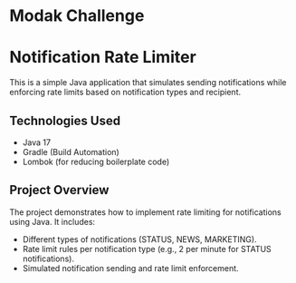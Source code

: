 # Modak Challenge
# Notification Rate Limiter

This is a simple Java application that simulates sending notifications while enforcing rate limits based on notification types and recipient.

## Technologies Used
- Java 17
- Gradle (Build Automation)
- Lombok (for reducing boilerplate code)

## Project Overview
The project demonstrates how to implement rate limiting for notifications using Java. It includes:

- Different types of notifications (STATUS, NEWS, MARKETING).
- Rate limit rules per notification type (e.g., 2 per minute for STATUS notifications).
- Simulated notification sending and rate limit enforcement.
